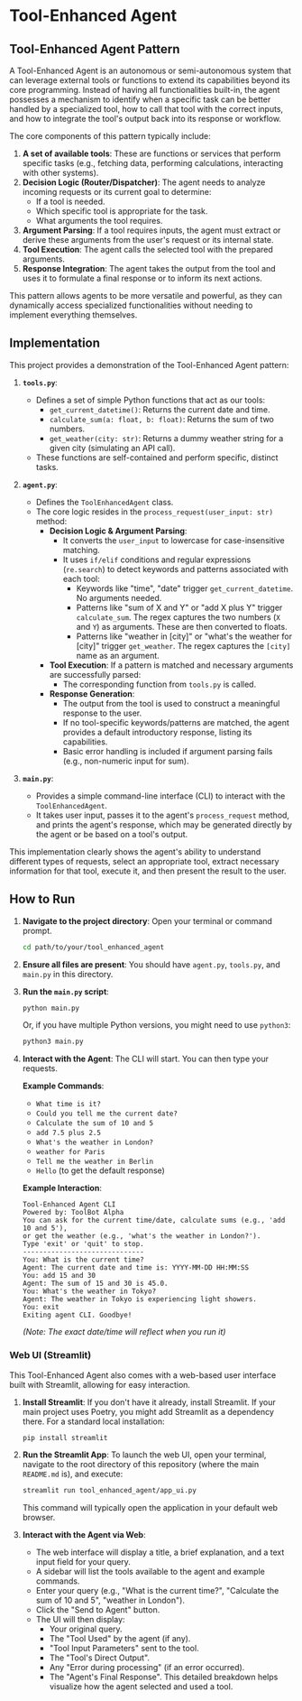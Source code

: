 # Tool-Enhanced Agent

## Tool-Enhanced Agent Pattern

A Tool-Enhanced Agent is an autonomous or semi-autonomous system that can leverage external tools or functions to extend its capabilities beyond its core programming. Instead of having all functionalities built-in, the agent possesses a mechanism to identify when a specific task can be better handled by a specialized tool, how to call that tool with the correct inputs, and how to integrate the tool's output back into its response or workflow.

The core components of this pattern typically include:
1.  **A set of available tools**: These are functions or services that perform specific tasks (e.g., fetching data, performing calculations, interacting with other systems).
2.  **Decision Logic (Router/Dispatcher)**: The agent needs to analyze incoming requests or its current goal to determine:
    *   If a tool is needed.
    *   Which specific tool is appropriate for the task.
    *   What arguments the tool requires.
3.  **Argument Parsing**: If a tool requires inputs, the agent must extract or derive these arguments from the user's request or its internal state.
4.  **Tool Execution**: The agent calls the selected tool with the prepared arguments.
5.  **Response Integration**: The agent takes the output from the tool and uses it to formulate a final response or to inform its next actions.

This pattern allows agents to be more versatile and powerful, as they can dynamically access specialized functionalities without needing to implement everything themselves.

## Implementation

This project provides a demonstration of the Tool-Enhanced Agent pattern:

1.  **`tools.py`**:
    *   Defines a set of simple Python functions that act as our tools:
        *   `get_current_datetime()`: Returns the current date and time.
        *   `calculate_sum(a: float, b: float)`: Returns the sum of two numbers.
        *   `get_weather(city: str)`: Returns a dummy weather string for a given city (simulating an API call).
    *   These functions are self-contained and perform specific, distinct tasks.

2.  **`agent.py`**:
    *   Defines the `ToolEnhancedAgent` class.
    *   The core logic resides in the `process_request(user_input: str)` method:
        *   **Decision Logic & Argument Parsing**:
            *   It converts the `user_input` to lowercase for case-insensitive matching.
            *   It uses `if/elif` conditions and regular expressions (`re.search`) to detect keywords and patterns associated with each tool:
                *   Keywords like "time", "date" trigger `get_current_datetime`. No arguments needed.
                *   Patterns like "sum of X and Y" or "add X plus Y" trigger `calculate_sum`. The regex captures the two numbers (`X` and `Y`) as arguments. These are then converted to floats.
                *   Patterns like "weather in [city]" or "what's the weather for [city]" trigger `get_weather`. The regex captures the `[city]` name as an argument.
        *   **Tool Execution**: If a pattern is matched and necessary arguments are successfully parsed:
            *   The corresponding function from `tools.py` is called.
        *   **Response Generation**:
            *   The output from the tool is used to construct a meaningful response to the user.
            *   If no tool-specific keywords/patterns are matched, the agent provides a default introductory response, listing its capabilities.
            *   Basic error handling is included if argument parsing fails (e.g., non-numeric input for sum).

3.  **`main.py`**:
    *   Provides a simple command-line interface (CLI) to interact with the `ToolEnhancedAgent`.
    *   It takes user input, passes it to the agent's `process_request` method, and prints the agent's response, which may be generated directly by the agent or be based on a tool's output.

This implementation clearly shows the agent's ability to understand different types of requests, select an appropriate tool, extract necessary information for that tool, execute it, and then present the result to the user.

## How to Run

1.  **Navigate to the project directory**:
    Open your terminal or command prompt.
    ```bash
    cd path/to/your/tool_enhanced_agent
    ```

2.  **Ensure all files are present**:
    You should have `agent.py`, `tools.py`, and `main.py` in this directory.

3.  **Run the `main.py` script**:
    ```bash
    python main.py
    ```
    Or, if you have multiple Python versions, you might need to use `python3`:
    ```bash
    python3 main.py
    ```

4.  **Interact with the Agent**:
    The CLI will start. You can then type your requests.

    **Example Commands**:
    *   `What time is it?`
    *   `Could you tell me the current date?`
    *   `Calculate the sum of 10 and 5`
    *   `add 7.5 plus 2.5`
    *   `What's the weather in London?`
    *   `weather for Paris`
    *   `Tell me the weather in Berlin`
    *   `Hello` (to get the default response)

    **Example Interaction**:
    ```
    Tool-Enhanced Agent CLI
    Powered by: ToolBot Alpha
    You can ask for the current time/date, calculate sums (e.g., 'add 10 and 5'),
    or get the weather (e.g., 'what's the weather in London?').
    Type 'exit' or 'quit' to stop.
    ------------------------------
    You: What is the current time?
    Agent: The current date and time is: YYYY-MM-DD HH:MM:SS
    You: add 15 and 30
    Agent: The sum of 15 and 30 is 45.0.
    You: What's the weather in Tokyo?
    Agent: The weather in Tokyo is experiencing light showers.
    You: exit
    Exiting agent CLI. Goodbye!
    ```
    *(Note: The exact date/time will reflect when you run it)*

### Web UI (Streamlit)

This Tool-Enhanced Agent also comes with a web-based user interface built with Streamlit, allowing for easy interaction.

1.  **Install Streamlit**:
    If you don't have it already, install Streamlit. If your main project uses Poetry, you might add Streamlit as a dependency there. For a standard local installation:
    ```bash
    pip install streamlit
    ```

2.  **Run the Streamlit App**:
    To launch the web UI, open your terminal, navigate to the root directory of this repository (where the main `README.md` is), and execute:
    ```bash
    streamlit run tool_enhanced_agent/app_ui.py
    ```
    This command will typically open the application in your default web browser.

3.  **Interact with the Agent via Web**:
    *   The web interface will display a title, a brief explanation, and a text input field for your query.
    *   A sidebar will list the tools available to the agent and example commands.
    *   Enter your query (e.g., "What is the current time?", "Calculate the sum of 10 and 5", "weather in London").
    *   Click the "Send to Agent" button.
    *   The UI will then display:
        *   Your original query.
        *   The "Tool Used" by the agent (if any).
        *   "Tool Input Parameters" sent to the tool.
        *   The "Tool's Direct Output".
        *   Any "Error during processing" (if an error occurred).
        *   The "Agent's Final Response".
    This detailed breakdown helps visualize how the agent selected and used a tool.

